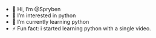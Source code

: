 - 👋 Hi, I’m @Spryben
- 👀 I’m interested in python
- 🌱 I’m currently learning python
- ⚡ Fun fact: i started learning python with a single video.


